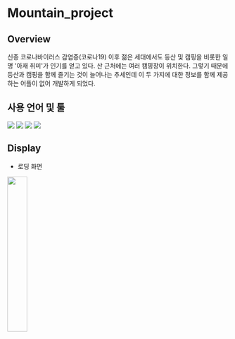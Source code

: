 # Mountain_project

## Overview
신종 코로나바이러스 감염증(코로나19) 이후 젊은 세대에서도 등산 및 캠핑을 비롯한 일명 '아재 취미'가 인기를 얻고 있다. 산 근처에는 여러 캠핑장이 위치한다. 그렇기 때문에 등산과 캠핑을 함께 즐기는 것이 늘어나는 추세인데 이 두 가지에 대한 정보를 함께 제공하는 어플이 없어 개발하게 되었다. 

## 사용 언어 및 툴
<div>
  <img src="https://img.shields.io/badge/Android Studio-3DDC84?style=flat-square&logo=Android Studio&logoColor=white">
  <img src="https://img.shields.io/badge/Visual Studio Code-007ACC?style=flat-square&logo=Visual Studio Code&logoColor=white">
  <img src="https://img.shields.io/badge/Firebase-FFCA28?style=flat-square&logo=Firebase&logoColor=white">
  <img src="https://img.shields.io/badge/Java-007396?style=flat-square&logo=Java&logoColor=white">
</div>

## Display
- 로딩 화면
<img width="30%" src="https://user-images.githubusercontent.com/52947821/140149330-23a73d77-a4b0-4f97-8137-5f8ebedce50a.gif"/>
